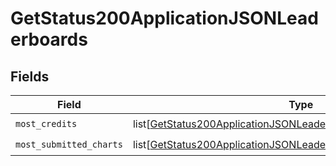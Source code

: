 # GetStatus200ApplicationJSONLeaderboards


## Fields

| Field                                                                                                                                                     | Type                                                                                                                                                      | Required                                                                                                                                                  | Description                                                                                                                                               |
| --------------------------------------------------------------------------------------------------------------------------------------------------------- | --------------------------------------------------------------------------------------------------------------------------------------------------------- | --------------------------------------------------------------------------------------------------------------------------------------------------------- | --------------------------------------------------------------------------------------------------------------------------------------------------------- |
| `most_credits`                                                                                                                                            | list[[GetStatus200ApplicationJSONLeaderboardsMostCredits](../../models/operations/getstatus200applicationjsonleaderboardsmostcredits.md)]                 | :heavy_check_mark:                                                                                                                                        | N/A                                                                                                                                                       |
| `most_submitted_charts`                                                                                                                                   | list[[GetStatus200ApplicationJSONLeaderboardsMostSubmittedCharts](../../models/operations/getstatus200applicationjsonleaderboardsmostsubmittedcharts.md)] | :heavy_check_mark:                                                                                                                                        | N/A                                                                                                                                                       |
